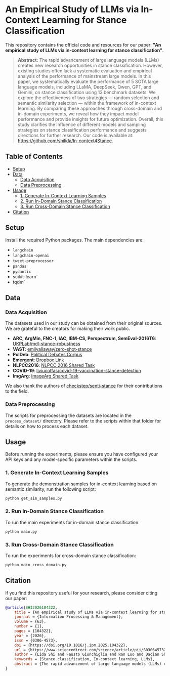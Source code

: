 
# An Empirical Study of LLMs via In-Context Learning for Stance Classification

This repository contains the official code and resources for our paper: **"An empirical study of LLMs via in-context learning for stance classification"**.

> **Abstract:** The rapid advancement of large language models (LLMs) creates new research opportunities in stance classification. However, existing studies often lack a systematic evaluation and empirical analysis of the performance of mainstream large models. In this paper, we systematically evaluate the performance of 5 SOTA large language models, including LLaMA, DeepSeek, Qwen, GPT, and Gemini, on stance classification using 13 benchmark datasets. We explore the effectiveness of two strategies — random selection and semantic similarity selection — within the framework of in-context learning. By comparing these approaches through cross-domain and in-domain experiments, we reveal how they impact model performance and provide insights for future optimization. Overall, this study clarifies the influence of different models and sampling strategies on stance classification performance and suggests directions for further research. Our code is available at: https://github.com/shilida/In-context4Stance.

## Table of Contents
- [Setup](#setup)
- [Data](#data)
  - [Data Acquisition](#data-acquisition)
  - [Data Preprocessing](#data-preprocessing)
- [Usage](#usage)
  - [1. Generate In-Context Learning Samples](#1-generate-in-context-learning-samples)
  - [2. Run In-Domain Stance Classification](#2-run-in-domain-stance-classification)
  - [3. Run Cross-Domain Stance Classification](#3-run-cross-domain-stance-classification)
- [Citation](#citation)

## Setup
 Install the required Python packages. The main dependencies are:
* `langchain`
* `langchain-openai`
* `tweet-preprocessor`
* `pandas`
* `pydantic`
* scikit-learn`
* tqdm`

## Data

### Data Acquisition

The datasets used in our study can be obtained from their original sources. We are grateful to the creators for making their work public.

*   **ARC, ArgMin, FNC-1, IAC, IBM-CS, Perspectrum, SemEval-2016T6**: [UKPLab/mdl-stance-robustness](https://github.com/UKPLab/mdl-stance-robustness#preprocessing)
*   **VAST**: [emilyallaway/zero-shot-stance](https://github.com/emilyallaway/zero-shot-stance)
*   **PolDeb**: [Political Debates Corpus](http://mpqa.cs.pitt.edu/corpora/political_debates/)
*   **Emergent**: [Dropbox Link](https://www.dropbox.com/scl/fo/bn26dd72tz6f3bj5pa5ix/ABwyIVSFvxwk4vse9YD_32s/emergent?rlkey=m7mkfayakm5s126rtbaskg2eq&e=1)
*   **NLPCC2016**: [NLPCC 2016 Shared Task](http://tcci.ccf.org.cn/conference/2016/pages/page05_evadata.html)
*   **COVID-19**: [liviucotfas/covid-19-vaccination-stance-detection](https://github.com/liviucotfas/covid-19-vaccination-stance-detection)
*   **ImgArg**: [ImageArg Shared Task](https://github.com/ImageArg/ImageArg-Shared-Task)

We also thank the authors of [checkstep/senti-stance](https://github.com/checkstep/senti-stance) for their contributions to the field.

### Data Preprocessing

The scripts for preprocessing the datasets are located in the `process_dataset/` directory. Please refer to the scripts within that folder for details on how to process each dataset.

## Usage

Before running the experiments, please ensure you have configured your API keys and any model-specific parameters within the scripts.

### 1. Generate In-Context Learning Samples

To generate the demonstration samples for in-context learning based on semantic similarity, run the following script:

```bash
python get_sim_samples.py
```

### 2. Run In-Domain Stance Classification

To run the main experiments for in-domain stance classification:

```bash
python main.py
```

### 3. Run Cross-Domain Stance Classification

To run the experiments for cross-domain stance classification:

```bash
python main_cross_domain.py
```

## Citation

If you find this repository useful for your research, please consider citing our paper:

```bibtex
@article{SHI2026104322,
    title = {An empirical study of LLMs via in-context learning for stance classification},
    journal = {Information Processing & Management},
    volume = {63},
    number = {1},
    pages = {104322},
    year = {2026},
    issn = {0306-4573},
    doi = {https://doi.org/10.1016/j.ipm.2025.104322},
    url = {https://www.sciencedirect.com/science/article/pii/S0306457325002638},
    author = {Lida Shi and Fausto Giunchiglia and Ran Luo and Daqian Shi and Rui Song and Xiaolei Diao and Hao Xu},
    keywords = {Stance classification, In-context learning, LLMs},
    abstract = {The rapid advancement of large language models (LLMs) creates new research opportunities in stance classification. However, existing studies often lack a systematic evaluation and empirical analysis of the performance of mainstream large models. In this paper, we systematically evaluate the performance of 5 SOTA large language models, including LLaMA, DeepSeek, Qwen, GPT, and Gemini, on stance classification using 13 benchmark datasets. We explore the effectiveness of two strategies — random selection and semantic similarity selection — within the framework of in-context learning. By comparing these approaches through cross-domain and in-domain experiments, we reveal how they impact model performance and provide insights for future optimization. Overall, this study clarifies the influence of different models and sampling strategies on stance classification performance and suggests directions for further research. Our code is available at: https://github.com/shilida/In-context4Stance.}
}
```
